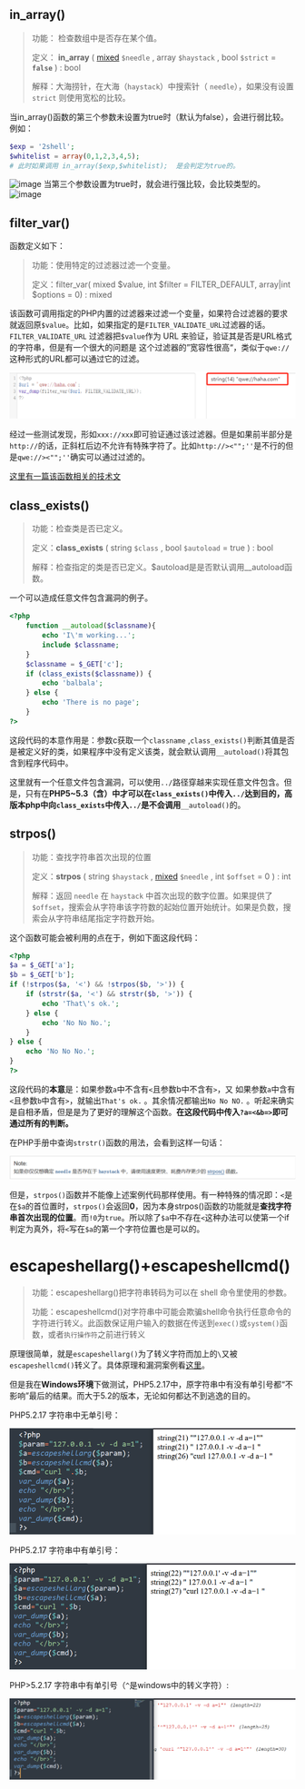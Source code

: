 ## in_array()

> 功能： 检查数组中是否存在某个值。
>
> 定义： **in_array**      ( [mixed](mk:@MSITStore:C:\Users\badbird\Desktop\php_enhanced_zh.chm::/res/language.types.declarations.html#language.types.declarations.mixed) `$needle`     , array `$haystack`   , bool `$strict` = **`false`**     ) : bool
>
> 解释：大海捞针，在大海（`haystack`）中搜索针（ `needle`），如果没有设置 `strict` 则使用宽松的比较。

当in_array()函数的第三个参数未设置为true时（默认为false），会进行弱比较。例如：

  ```php
  $exp = '2shell';
  $whitelist = array(0,1,2,3,4,5);
  # 此时如果调用 in_array($exp,$whitelist);  是会判定为true的。
  ```
![image](https://user-images.githubusercontent.com/68197734/129846107-c447613c-8855-467f-96f9-e2aefe680a89.png)
当第三个参数设置为true时，就会进行强比较，会比较类型的。
![image](https://user-images.githubusercontent.com/68197734/129846050-646c8355-e63b-491b-8944-144eb6056ab4.png)

## filter_var()

函数定义如下：

> 功能：使用特定的过滤器过滤一个变量。
>
> 定义：filter_var( mixed $value, int $filter = FILTER_DEFAULT, array|int $options = 0) : mixed

该函数可调用指定的PHP内置的过滤器来过滤一个变量，如果符合过滤器的要求就返回原`$value`。比如，如果指定的是`FILTER_VALIDATE_URL`过滤器的话。`FILTER_VALIDATE_URL` 过滤器把`$value`作为 URL 来验证，验证其是否是URL格式的字符串，但是有一个很大的问题是  这个过滤器的”宽容性很高“，类似于`qwe://`这种形式的URL都可以通过它的过滤。

![image-20210818171622790](可能被利用的函数.assets/image-20210818171622790.png)

经过一些测试发现，形如`xxx://xxx`即可验证通过该过滤器。但是如果前半部分是`http://`的话，正斜杠后边不允许有特殊字符了。比如`http://><"";''`是不行的但是`qwe://><"";''`确实可以通过过滤的。

[这里有一篇该函数相关的技术文](http://www.52bug.cn/hkjs/4631.html)

## class_exists()

> 功能：检查类是否已定义。
>
> 定义：**class_exists**    ( string `$class`   , bool `$autoload` = true   ) : bool
>
> 解释：检查指定的类是否已定义。$autoload是是否默认调用__autoload函数。

一个可以造成任意文件包含漏洞的例子。

```php
<?php 
	function __autoload($classname){
    	echo 'I\'m working...';
		include $classname;
	}
	$classname = $_GET['c'];
	if (class_exists($classname)) {
		echo 'balbala';
	} else {
		echo 'There is no page';
	}
?>
```

这段代码的本意作用是：参数c获取一个`classname` ,`class_exists()`判断其值是否是被定义好的类，如果程序中没有定义该类，就会默认调用`__autoload()`将其包含到程序代码中。

这里就有一个任意文件包含漏洞，可以使用`../`路径穿越来实现任意文件包含。但是，只有在**PHP5~5.3（含）**中才可以在`class_exists()`中传入`../`达到目的，高版本php中向`class_exists`中传入`../`是**不会调用**`__autoload()`的。

## strpos()

> 功能：查找字符串首次出现的位置
>
> 定义：**strpos** ( string `$haystack`   , [mixed](mk:@MSITStore:C:\Users\badbird\Desktop\php_enhanced_zh.chm::/res/language.types.declarations.html#language.types.declarations.mixed) `$needle`   , int `$offset` = 0   ) : int
>
> 解释：返回 `needle` 在 `haystack` 中首次出现的数字位置。如果提供了`$offset`，搜索会从字符串该字符数的起始位置开始统计。如果是负数，搜索会从字符串结尾指定字符数开始。 

这个函数可能会被利用的点在于，例如下面这段代码：

```php
<?php
$a = $_GET['a'];
$b = $_GET['b'];
if (!strpos($a, '<') && !strpos($b, '>')) {
    if (strstr($a, '<') && strstr($b, '>')) {
    	echo 'That\'s ok.';
    } else {
        echo 'No No No.';
    }
} else {
    echo 'No No No.';
}
?>
```

这段代码的**本意**是：如果参数`a`中不含有`<`且参数b中不含有`>`，又 如果参数`a`中含有`<`且参数`b`中含有`>`，就输出`That's ok.` 。其余情况都输出`No No NO.` 。听起来确实是自相矛盾，但是是为了更好的理解这个函数。**在这段代码中传入`?a=<&b=>`即可通过所有的判断。**

在PHP手册中查询`strstr()`函数的用法，会看到这样一句话：

![image-20210820164756774](可能被利用的函数.assets/image-20210820164756774.png)

但是，`strpos()`函数并不能像上述案例代码那样使用。有一种特殊的情况即：`<`是在`$a`的首位置时，`strpos()`会返回**0**，因为本身strpos()函数的功能就是**查找字符串首次出现的位置**。而`!0`为`true`。所以除了`$a`中不存在`<`这种办法可以使第一个if判定为真外，将`<`写在`$a`的第一个字符位置也是可以的。

# escapeshellarg()+escapeshellcmd()

> 功能：escapeshellarg()把字符串转码为可以在 shell 命令里使用的参数。
>
> 功能：escapeshellcmd()对字符串中可能会欺骗shell命令执行任意命令的字符进行转义。此函数保证用户输入的数据在传送到`exec()`或`system()`函数，或者`执行操作符`之前进行转义

原理很简单，就是`escapeshellarg()`为了转义字符而加上的`\`又被`escapeshellcmd()`转义了。具体原理和漏洞案例看[这里](https://paper.seebug.org/164/)。

但是我在**Windows环境**下做测试，PHP5.2.17中，原字符串中有没有单引号都“不影响”最后的结果。而大于5.2的版本，无论如何都达不到逃逸的目的。

PHP5.2.17 字符串中无单引号：

![image-20210821180626321](可能被利用的函数.assets/image-20210821180626321.png)

PHP5.2.17 字符串中有单引号：

![image-20210821180729673](可能被利用的函数.assets/image-20210821180729673.png)

PHP>5.2.17 字符串中有单引号（`^`是windows中的转义字符）:

![image-20210821180931909](可能被利用的函数.assets/image-20210821180931909.png)
